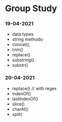 # Group Study

### 19-04-2021
* data types
* string methods:
* concat(),
* trim()
* replace()
* substring()
* substr()


### 20-04-2021

* replace() // with regex
* indexOf()
* lastIndexOf()
* slice()
* charAt()
* split(

